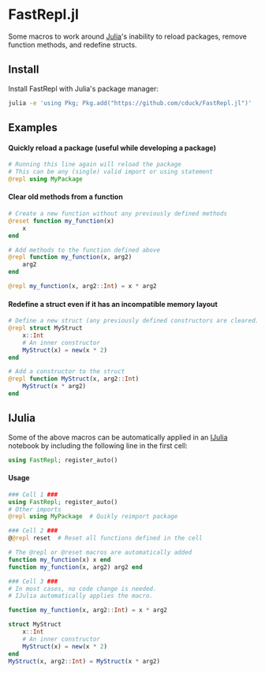 # FastRepl.jl

Some macros to work around [Julia](https://julialang.org/)'s inability to reload packages, remove function methods, and redefine structs.

## Install

Install FastRepl with Julia's package manager:
```bash
julia -e 'using Pkg; Pkg.add("https://github.com/cduck/FastRepl.jl")'
```

## Examples

#### Quickly reload a package (useful while developing a package)
```julia
# Running this line again will reload the package
# This can be any (single) valid import or using statement
@repl using MyPackage
```

#### Clear old methods from a function
```julia
# Create a new function without any previously defined methods
@reset function my_function(x)
    x
end

# Add methods to the function defined above
@repl function my_function(x, arg2)
    arg2
end

@repl my_function(x, arg2::Int) = x * arg2
```

#### Redefine a struct even if it has an incompatible memory layout
```julia
# Define a new struct (any previously defined constructors are cleared)
@repl struct MyStruct
    x::Int
    # An inner constructor
    MyStruct(x) = new(x * 2)
end

# Add a constructor to the struct
@repl function MyStruct(x, arg2::Int)
    MyStruct(x * arg2)
end
```

## IJulia

Some of the above macros can be automatically applied in an [IJulia](https://github.com/JuliaLang/IJulia.jl) notebook by including the following line in the first cell:
```julia
using FastRepl; register_auto()
```

#### Usage
```julia
### Cell 1 ###
using FastRepl; register_auto()
# Other imports
@repl using MyPackage  # Quikly reimport package
```
```julia
### Cell 2 ###
@@repl reset  # Reset all functions defined in the cell

# The @repl or @reset macros are automatically added
function my_function(x) x end
function my_function(x, arg2) arg2 end
```
```julia
### Cell 3 ###
# In most cases, no code change is needed.
# IJulia automatically applies the macro.

function my_function(x, arg2::Int) = x * arg2

struct MyStruct
    x::Int
    # An inner constructor
    MyStruct(x) = new(x * 2)
end
MyStruct(x, arg2::Int) = MyStruct(x * arg2)
```
